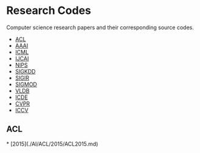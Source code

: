 # Research Codes

Computer science research papers and their corresponding source codes.

- [ACL](#acl)
- [AAAI](#aaai)
- [ICML](#icml)
- [IJCAI](#ijcai)
- [NIPS](#nips)
- [SIGKDD](#sigkdd)
- [SIGIR](#sigir)
- [SIGMOD](#sigmod)
- [VLDB](#vldb)
- [ICDE](#icde)
- [CVPR](#cvpr)
- [ICCV](#iccv)




<h2 id='acl'>ACL</h2>
* [2015](./AI/ACL/2015/ACL2015.md)
